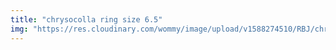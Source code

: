 ```yaml
---
title: "chrysocolla ring size 6.5"
img: "https://res.cloudinary.com/wommy/image/upload/v1588274510/RBJ/chrysocolla/5_nid2lw.jpg"
---
```

